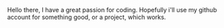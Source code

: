 Hello there, I have a great passion for coding.
Hopefully i'll use my github account for something good, or a project, which works.
